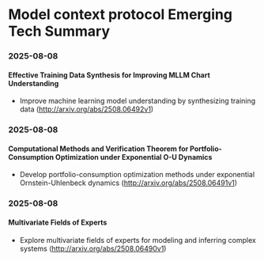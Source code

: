# Model context protocol Emerging Tech Summary

### 2025-08-08
#### Effective Training Data Synthesis for Improving MLLM Chart Understanding
- Improve machine learning model understanding by synthesizing training data (http://arxiv.org/abs/2508.06492v1)

### 2025-08-08
#### Computational Methods and Verification Theorem for Portfolio-Consumption Optimization under Exponential O-U Dynamics
- Develop portfolio-consumption optimization methods under exponential Ornstein-Uhlenbeck dynamics (http://arxiv.org/abs/2508.06491v1)

### 2025-08-08
#### Multivariate Fields of Experts
- Explore multivariate fields of experts for modeling and inferring complex systems (http://arxiv.org/abs/2508.06490v1)